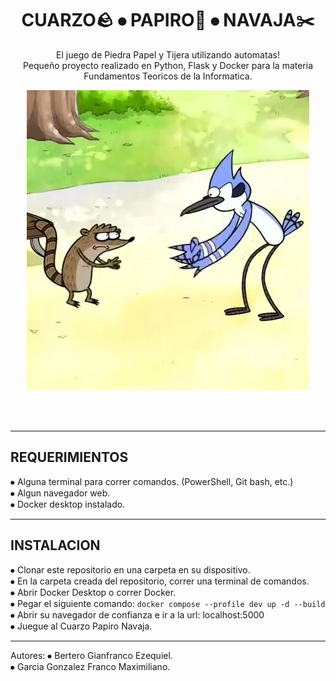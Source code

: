 <h1 align="center">CUARZO🪨 ⦁ PAPIRO📄 ⦁ NAVAJA✂️</h1>
<p align="center">
  El juego de Piedra Papel y Tijera utilizando automatas!<br>
  Pequeño proyecto realizado en Python, Flask y Docker para la materia Fundamentos Teoricos de la Informatica.
</p> 

<p align="center">
  <img src="static/showmas.webp" alt="Cuarzo Papiro Navaja">
</p>
<br><br>

---

## REQUERIMIENTOS
⦁ Alguna terminal para correr comandos. (PowerShell, Git bash, etc.)<br>
⦁ Algun navegador web.<br>
⦁ Docker desktop instalado.<br>

---

## INSTALACION
⦁ Clonar este repositorio en una carpeta en su dispositivo.<br>
⦁ En la carpeta creada del repositorio, correr una terminal de comandos.<br>
⦁ Abrir Docker Desktop o correr Docker.<br>
⦁ Pegar el siguiente comando: `docker compose --profile dev up -d --build`<br>
⦁ Abrir su navegador de confianza e ir a la url: localhost:5000<br>
⦁ Juegue al Cuarzo Papiro Navaja.<br>

---

Autores:
⦁ Bertero Gianfranco Ezequiel.<br>
⦁ Garcia Gonzalez Franco Maximiliano.<br>

